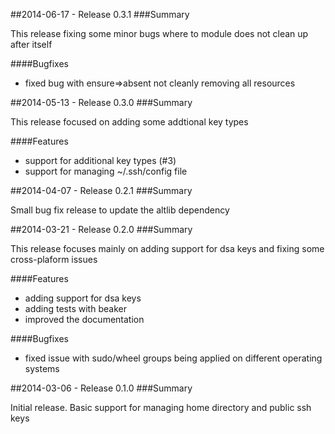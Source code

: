 ##2014-06-17 - Release 0.3.1
###Summary

This release fixing some minor bugs where to module does not clean up after itself

####Bugfixes

 - fixed bug with ensure=>absent not cleanly removing all resources

##2014-05-13 - Release 0.3.0
###Summary

This release focused on adding some addtional key types

####Features

 - support for additional key types (#3)
 - support for managing ~/.ssh/config file

##2014-04-07 - Release 0.2.1
###Summary

Small bug fix release to update the altlib dependency

##2014-03-21 - Release 0.2.0
###Summary

This release focuses mainly on adding support for dsa keys and fixing some cross-plaform issues

####Features

- adding support for dsa keys
- adding tests with beaker
- improved the documentation

####Bugfixes

- fixed issue with sudo/wheel groups being applied on different operating systems

##2014-03-06 - Release 0.1.0
###Summary

 Initial release. Basic support for managing home directory and public ssh keys

